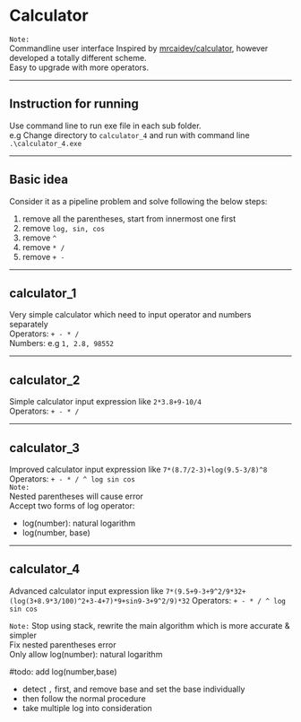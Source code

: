 # Calculator

`Note:`<br/>
Commandline user interface
Inspired by [mrcaidev/calculator](https://github.com/mrcaidev/calculator), however developed a totally different scheme.<br/>
Easy to upgrade with more operators.

---

## Instruction for running

Use command line to run exe file in each sub folder.<br/>
e.g Change directory to `calculator_4` and run with command line `.\calculator_4.exe`

---

## Basic idea

Consider it as a pipeline problem and solve following the below steps:

1. remove all the parentheses, start from innermost one first
2. remove `log, sin, cos`
3. remove `^`
4. remove `* /`
5. remove `+ -`

---

## calculator_1

Very simple calculator which need to input operator and numbers separately<br/>
Operators: `+ - * /`<br/>
Numbers: e.g `1, 2.8, 98552`

---

## calculator_2

Simple calculator input expression like `2*3.8+9-10/4`<br/>
Operators: `+ - * /`

---

## calculator_3

Improved calculator input expression like `7*(8.7/2-3)+log(9.5-3/8)^8` <br/>
Operators: `+ - * / ^ log sin cos` <br/>
`Note:`<br/>
Nested parentheses will cause error<br/>
Accept two forms of log operator:

- log(number): natural logarithm
- log(number, base)

---

## calculator_4

Advanced calculator input expression like `7*(9.5+9-3+9^2/9*32+(log(3+8.9*3/100)^2+3-4+7)*9+sin9-3+9^2/9)*32`
Operators: `+ - * / ^ log sin cos`

`Note:`
Stop using stack, rewrite the main algorithm which is more accurate & simpler<br/>
Fix nested parentheses error<br/>
Only allow log(number): natural logarithm<br/>

#todo:
add log(number,base)

- detect `,` first, and remove base and set the base individually
- then follow the normal procedure
- take multiple log into consideration
